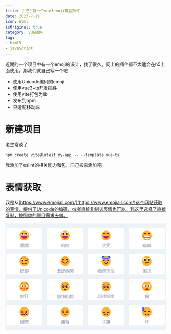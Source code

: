 ```yaml
---
title: 手把手搓一个vue3emoji键盘插件
date: 2023-7-19
icon: html
isOriginal: true
category: VUE插件
tag:
- html5
- javaScript
---
```


近期的一个项目中有一个emoji的设计，找了很久，网上的插件都不太适合在h5上面使用，那我们就自己写一个吧

<!-- more -->

- 使用Unicode编码的emoji
- 使用vue3+ts开发插件
- 使用vite打包为lib
- 发布到npm
- 只适配移动端

# 新建项目
老生常谈了
```shell
npm create vite@latest my-app -- --template vue-ts
```
我添加了eslint的相关能力和包，自己按需添加吧

# 表情获取
我是从[https://www.emojiall.com/](https://www.emojiall.com/)这个网站获取的表情，提供了Unicode的编码，或者直接复制该表情也可以，我这里选择了直接复制，按照你的项目需求去做。

![emoji样例](/learn/emoji_demo.png)

